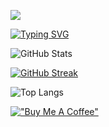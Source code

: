 ![](https://komarev.com/ghpvc/?username=jules-ch)

[![Typing SVG](https://readme-typing-svg.demolab.com?font=Fira+Code&size=35&pause=1000&color=B4BEFE&center=true&vCenter=true&repeat=false&random=true&width=700&height=70&lines=Hello!+It's+Jules)](https://git.io/typing-svg)



![GitHub Stats](https://github-readme-stats.vercel.app/api?username=jules-ch&theme=tokyonight&show=discussions_started,discussions_answered,prs_merged,prs&hide_border=true&count_private=true)

[![GitHub Streak](https://github-readme-streak-stats.herokuapp.com?user=jules-ch&theme=tokyonight&hide_border=true&date_format=j%20M%5B%20Y%5D&card_width=480)](https://git.io/streak-stats)

![Top Langs](https://github-readme-stats.vercel.app/api/top-langs/?username=jules-ch&layout=compact&theme=tokyonight&hide_border=true)


[!["Buy Me A Coffee"](https://www.buymeacoffee.com/assets/img/custom_images/orange_img.png)](https://www.buymeacoffee.com/julesch)


<!--
**jules-ch/jules-ch** is a ✨ _special_ ✨ repository because its `README.md` (this file) appears on your GitHub profile.

Here are some ideas to get you started:

- 🔭 I’m currently working on ...
- 🌱 I’m currently learning ...
- 👯 I’m looking to collaborate on ...
- 🤔 I’m looking for help with ...
- 💬 Ask me about ...
- 📫 How to reach me: ...
- 😄 Pronouns: ...
- ⚡ Fun fact: ...
-->

